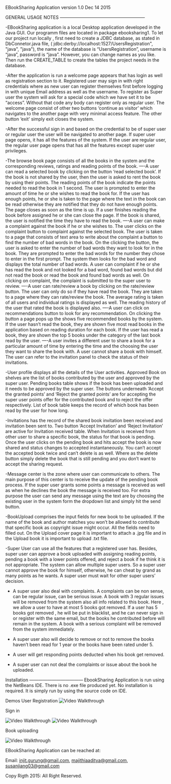 EBookSharing Application version 1.0 Dec 14 2015


GENERAL USAGE NOTES
———————————————————


-EBookSharing application is a local Desktop application developed in the Java GUI. Our programm files are located in package ebooksharing1. To let our project run locally , first need to create a JDBC database, as stated in DbConnetor.java file, ( jdbc:derby://localhost:1527/UsersRegistration", "java", "java"), the name of the database is “UsersRegistration”, username is “java”, password is “java”. However, you can change names as you like.  Then  run the CREATE_TABLE to create the tables the project needs in the database.


-After the application is run a welcome page appears that has login as well as registration section to it. Registered user may sign in with right credentials where as new user can register themselves first before logging in with unique Email address as well as the username. To register as Super user the system will ask for a special code which we have set it to be “access”. Without that code any body can register only as regular user. The welcome page consist of other two buttons ‘continue as visitor’ which navigates to the another page with very minimal access feature. The other button ‘exit’ simply exit closes the system. 


-After the successful sign in and based on the credential to be of super user or regular user the user will be navigated to another page. If super user page opens, it has all the features of the system. If the user are regular user, the regular user page opens that has all the features except super user privileges. 


-The browse book page consists of all the books in the system and the corresponding reviews, ratings and reading points of the book.
—-A user can read a selected book by clicking on the button ‘read selected book’. If the book is not shared by the user, then the user is asked to rent the book by using their points. The reading points of the book indicate the points needed to read the book in 1 second. The user is prompted to enter the amount of time he or she wishes to read the book for. If the user has enough points, he or she is taken to the page where the text in the book can be read otherwise they are notified that they do not have enough points. The page closes as soon as the time is up. If a user finishes reading the book before assigned he or she can close the page. If the book is shared, the user is notified the time they have to read the book. 
—-A user can make a complaint against the book if he or she wishes to. The user clicks on the complaint button to complaint against the selected book. The user is taken to a page that consists of text area to write about the complaint a button to find the number of bad words in the book. On the clicking the button, the user is asked to enter the number of bad words they want to look for in the book. They are prompted to enter the bad words for the number they chose to enter in the first prompt. The system then looks for the bad word and displays the total number of bad words. A user can complaint if he or she has read the book and not looked for a bad word, found bad words but did not read the book or read the book and found bad words as well. On clicking on complaint, the complaint is submitted to the super user to review.
—-A user can rate/review a book by clicking on the rate/review button. The user can only do so if they have read the book. They are taken to a page where they can rate/review the book. The average rating is taken of all users and individual ratings is displayed as well. The reading history of the user that rated the book is displayed also.
—-A user can click on recommendations button to look for any recommendation. On clicking the button a page pops up the shows five recommended books by the system. If the user hasn’t read the book, they are shown five most read books in the application based on reading duration for each book. If the user has read a book, they are shown the top 5 books under the category of the last book read by the user.
—-A user invites a different user to share a book for a particular amount of time by entering the time and the choosing the user they want to share the book with. A user cannot share a book with himself. The user can refer to the invitation panel to check the status of their invitations.


-User profile displays all the details of the User activities. Approved Book on shelves are the list of books contributed by the user and approved by the super user. Pending books table shows if the book has been uploaded and it needs to be approved by the super user. The buttons underneath ‘Accept the granted points’ and ‘Reject the granted points’ are for accepting the super user points offer for the contributed book and to reject the offer respectively. List of book table keeps the record of which book has been read by the user for how long.


-Invitations has the record of the shared book invitation been received and invitation been sent to. Two button ‘Accept Invitation’ and ‘Reject Invitation’ are active for Invitation received table. When Invitation is received from other user to share a specific book, the status for that book is pending. Once the user clicks on the pending book and hits accept the book is now shared and status changes to accepted instantaneously. You can’t accept the accepted book twice and can’t delete is as well. Where as the delete button simply delete the book that is still pending and you don’t want to accept the sharing request. 


-Message center is the zone where user can communicate to others. The main purpose of this center is to receive the update of the pending book process. If the super user grants some points a message is received as well as when he declines the book the message is received too. For extra purpose the user can send any message using the text are by choosing the existing user in the system form the dropdown list and simply hit the send button.


-BookUpload comprises the input fields for new book to be uploaded. If the name of the book and author matches you won’t be allowed to contribute that specific book as copyright issue might occur. All the fields need to filled out. On the Upload cover page it is important to attach a .jpg file and in the Upload book it is important to upload .txt file.




 


-Super User can use all the features that a registered user has. Besides, super user can approve a book uploaded with assigning reading points, pending a book with a lower points offered, and reject a book if he think it is not appropriate. The system can allow multiple super users. So a super user cannot approve the book for himself, otherwise, he can cheat by grand as many points as he wants. A super user must wait for other super users’ decision.


- A super user also deal with complaints. A complaints can be non sense, can be regular issue, can be serious issue. A book with 3 regular issues will be removed from the system also all info related to this book. Here , we allow a user to have at most 5 books got removed. If a user has 5 books got removed , he will be put in blacklist, and he can never sign in or register with the same email, but the books he contributed before will remain in the system.
A book with a serious complaint will be removed from the system immediately.


- A super user also will decide to remove or not to remove the books haven’t been read for 1 year or the books have been rated under 5.


- A user will get responding points deducted when his book get removed. 


- A super user can  not deal the complaints or issue about the book he uploaded.


Installation
————————————
EbookSharing Application is run using the NetBeans IDE. There is no .exe file produced yet. No installation is required. It is simply run by using the source code on IDE.

Demos
User Registration
<img src='http://i.imgur.com/4fmMqhm.gif' title='Video Walkthrough' width='' alt='Video Walkthrough' />

Sign in 

<img src='http://i.imgur.com/IZqjsto.gif' title='Video Walkthrough' width='' alt='Video Walkthrough' />


<img src='http://i.imgur.com/toOzkPd.gif' title='Video Walkthrough' width='' alt='Video Walkthrough' />


Book uploading

<img src='http://i.imgur.com/NMilIdY.gif' title='Video Walkthrough' width='' alt='Video Walkthrough' />

EBookSharing Application can be reached at:


Email: injit.gurung@gmail.com, majithiaaditya@gmail.com, susanjiang03@gmail.com




Copy Rigth 2015: All Right Reserved.
